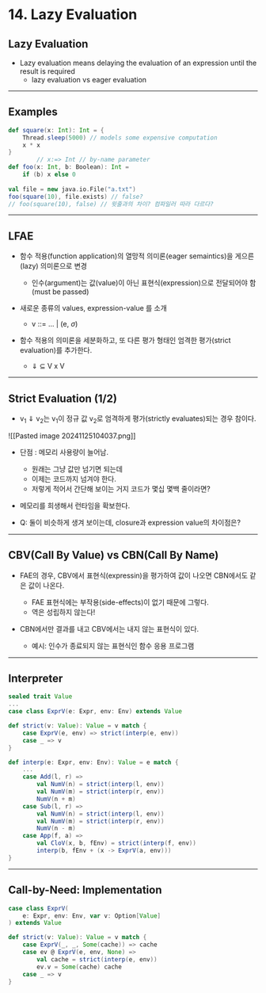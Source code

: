 # 14. Lazy Evaluation
## Lazy Evaluation
- Lazy evaluation means delaying the evaluation of an expression until the result is required
	- lazy evaluation vs eager evaluation

---
## Examples
```scala
def square(x: Int): Int = { 
	Thread.sleep(5000) // models some expensive computation 
	x * x 
} 
		// x:=> Int // by-name parameter
def foo(x: Int, b: Boolean): Int = 
	if (b) x else 0 
	
val file = new java.io.File("a.txt") 
foo(square(10), file.exists) // false?
// foo(square(10), false) // 윗줄과의 차이? 컴파일러 따라 다르다?
```

---
## LFAE
- 함수 적용(function application)의 열망적 의미론(eager semaintics)을 게으른(lazy) 의미론으로 변경
	- 인수(argument)는 값(value)이 아닌 표현식(expression)으로 전달되어야 함(must be passed)

- 새로운 종류의 values, expression-value 를 소개
	- v ::= ... | (e, $\sigma$)

- 함수 적용의 의미론을 세분화하고, 또 다른 평가 형태인 엄격한 평가(strict evaluation)를 추가한다.
	- $\Downarrow$ $\subseteq$ V x V  

---
## Strict Evaluation (1/2)
- v<sub>1</sub> $\Downarrow$ v<sub>2</sub>는 v<sub>1</sub>이 정규 값 v<sub>2</sub>로 엄격하게 평가(strictly evaluates)되는 경우 참이다.

![[Pasted image 20241125104037.png]]

- 단점 : 메모리 사용량이 늘어남.
	- 원래는 그냥 값만 넘기면 되는데
	- 이제는 코드까지 넘겨야 한다.
	- 저렇게 적어서 간단해 보이는 거지 코드가 몇십 몇백 줄이라면?

- 메모리를 희생해서 런타임을 확보한다.

- Q: 둘이 비슷하게 생겨 보이는데, closure과 expression value의 차이점은?

---
## CBV(Call By Value) vs CBN(Call By Name)
- FAE의 경우, CBV에서 표현식(expressin)을 평가하여 값이 나오면 CBN에서도 같은 값이 나온다.
	- FAE 표현식에는 부작용(side-effects)이 없기 때문에 그렇다.
	- 역은 성립하지 않는다!

- CBN에서만 결과를 내고 CBV에서는 내지 않는 표현식이 있다.
	- 예시: 인수가 종료되지 않는 표현식인 함수 응용 프로그램

---
## Interpreter
```scala
sealed trait Value 
... 
case class ExprV(e: Expr, env: Env) extends Value

def strict(v: Value): Value = v match { 
	case ExprV(e, env) => strict(interp(e, env)) 
	case _ => v 
}

def interp(e: Expr, env: Env): Value = e match { 
	... 
	case Add(l, r) => 
		val NumV(n) = strict(interp(l, env)) 
		val NumV(m) = strict(interp(r, env)) 
		NumV(n + m) 
	case Sub(l, r) => 
		val NumV(n) = strict(interp(l, env)) 
		val NumV(m) = strict(interp(r, env)) 
		NumV(n - m) 
	case App(f, a) => 
		val CloV(x, b, fEnv) = strict(interp(f, env)) 
		interp(b, fEnv + (x -> ExprV(a, env))) 
}
```

---
## Call-by-Need: Implementation
```scala
case class ExprV( 
	e: Expr, env: Env, var v: Option[Value] 
) extends Value

def strict(v: Value): Value = v match { 
	case ExprV(_, _, Some(cache)) => cache 
	case ev @ ExprV(e, env, None) => 
		val cache = strict(interp(e, env)) 
		ev.v = Some(cache) cache 
	case _ => v 
}
```